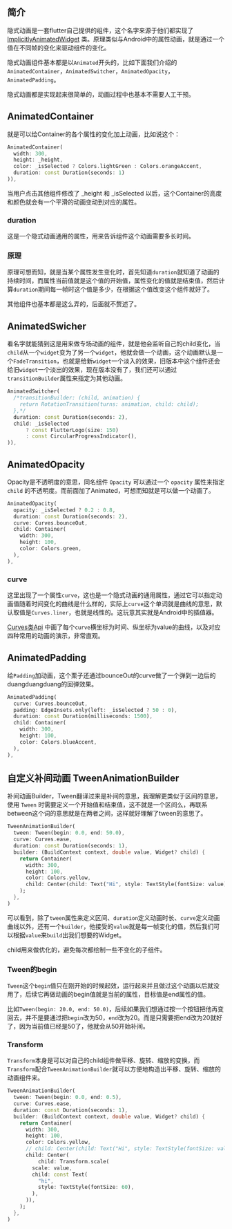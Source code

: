 ## 简介

隐式动画是一套flutter自己提供的组件，这个名字来源于他们都实现了[ImplicitlyAnimatedWidget](https://api.flutter-io.cn/flutter/widgets/ImplicitlyAnimatedWidget-class.html) 类。原理类似与Android中的属性动画，就是通过一个值在不同帧的变化来驱动组件的变化。

隐式动画组件基本都是以`Animated`开头的，比如下面我们介绍的`AnimatedContainer`，`AnimatedSwitcher`，`AnimatedOpacity`，`AnimatedPadding`。

隐式动画都是实现起来很简单的，动画过程中也基本不需要人工干预。



## AnimatedContainer

就是可以给Container的各个属性的变化加上动画，比如说这个：

```dart
AnimatedContainer(
  width: 300,
  height: _height,
  color: _isSelected ? Colors.lightGreen : Colors.orangeAccent,
  duration: const Duration(seconds: 1)
)),
```

当用户点击其他组件修改了 \_height 和 \_isSelected 以后，这个Container的高度和颜色就会有一个平滑的动画变动到对应的属性。

### duration

这是一个隐式动画通用的属性，用来告诉组件这个动画需要多长时间。

### 原理

原理可想而知，就是当某个属性发生变化时，首先知道`duration`就知道了动画的持续时间，而属性当前值就是这个值的开始值，属性变化的值就是结束值，然后计算`duration`期间每一帧时这个值是多少，在根据这个值改变这个组件就好了。

其他组件也基本都是这么弄的，后面就不赘述了。



## AnimatedSwicher

看名字就能猜到这是用来做专场动画的组件，就是他会监听自己的child变化，当`child`从一个`widget`变为了另一个`widget`，他就会做一个动画，这个动画默认是一个`FadeTransition`，也就是给新`widget`一个淡入的效果，旧版本中这个组件还会给旧`widget`一个淡出的效果，现在版本没有了，我们还可以通过`transitionBuilder`属性来指定为其他动画。

```dart
AnimatedSwitcher(
  /*transitionBuilder: (child, animation) {
    return RotationTransition(turns: animation, child: child);
  },*/
  duration: const Duration(seconds: 2),
  child: _isSelected
      ? const FlutterLogo(size: 150)
      : const CircularProgressIndicator(),
)),
```



## AnimatedOpacity

Opacity是不透明度的意思，同名组件 `Opacity` 可以通过一个 `opacity` 属性来指定 `child` 的不透明度。而前面加了Animated，可想而知就是可以做一个动画了。

```dart
AnimatedOpacity(
  opacity: _isSelected ? 0.2 : 0.8,
  duration: const Duration(seconds: 2),
  curve: Curves.bounceOut,
  child: Container(
    width: 300,
    height: 100,
    color: Colors.green,
  ),
),
```

### curve

这里出现了一个属性`curve`，这也是一个隐式动画的通用属性，通过它可以指定动画值随着时间变化的曲线是什么样的，实际上`curve`这个单词就是曲线的意思，默认取值是`Curves.liner`，也就是线性的。这玩意其实就是Android中的插值器。

[Curves类Api](https://api.flutter.dev/flutter/animation/Curves-class.html) 中画了每个`curve`横坐标为时间、纵坐标为value的曲线，以及对应四种常用的动画的演示，非常直观。



## AnimatedPadding

给`Padding`加动画，这个栗子还通过bounceOut的curve做了一个弹到一边后的duangduangduang的回弹效果。

```dart
AnimatedPadding(
  curve: Curves.bounceOut,
  padding: EdgeInsets.only(left: _isSelected ? 50 : 0),
  duration: const Duration(milliseconds: 1500),
  child: Container(
    width: 300,
    height: 100,
    color: Colors.blueAccent,
  ),
),
```



## 自定义补间动画 TweenAnimationBuilder

补间动画Builder，Tween翻译过来是补间的意思，我理解更类似于区间的意思，使用 `Tween` 时需要定义一个开始值和结束值，这不就是一个区间么，再联系between这个词的意思就是在两者之间，这样就好理解了tween的意思了。

```dart
TweenAnimationBuilder(
  tween: Tween(begin: 0.0, end: 50.0),
  curve: Curves.ease,
  duration: const Duration(seconds: 1),
  builder: (BuildContext context, double value, Widget? child) {
    return Container(
      width: 300,
      height: 100,
      color: Colors.yellow,
      child: Center(child: Text("Hi", style: TextStyle(fontSize: value))),
    );
  },
)
```

可以看到，除了`tween`属性来定义区间、`duration`定义动画时长、`curve`定义动画曲线以外，还有一个`builder`，他接受的`value`就是每一帧变化的值，然后我们可以根据`value`来`build`出我们想要的Widget。

child用来做优化的，避免每次都绘制一些不变化的子组件。

### Tween的begin

`Tween`这个`begin`值只在刚开始的时候起效，运行起来并且做过这个动画以后就没用了，后续它再做动画的begin值就是当前的属性，目标值是end属性的值。

比如`Tween(begin: 20.0, end: 50.0)`，后续如果我们想通过按一个按钮把他再变回去，并不是要通过把`begin`改为50，`end`改为20。而是只需要把end改为20就好了，因为当前值已经是50了，他就会从50开始补间。

### Transform

`Transform`本身是可以对自己的child组件做平移、旋转、缩放的变换，而`Transform`配合`TweenAnimationBuilder`就可以方便地构造出平移、旋转、缩放的动画组件来。

```dart
TweenAnimationBuilder(
  tween: Tween(begin: 0.0, end: 0.5),
  curve: Curves.ease,
  duration: const Duration(seconds: 1),
  builder: (BuildContext context, double value, Widget? child) {
    return Container(
      width: 300,
      height: 100,
      color: Colors.yellow,
      // child: Center(child: Text("Hi", style: TextStyle(fontSize: value))),
      child: Center(
          child: Transform.scale(
        scale: value,
        child: const Text(
          "hi",
          style: TextStyle(fontSize: 60),
        ),
      )),
    );
  },
)
```